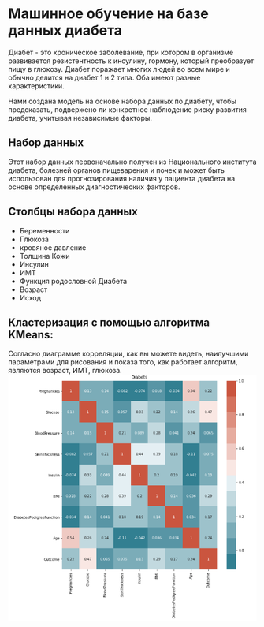 # Машинное обучение на базе данных диабета

Диабет - это хроническое заболевание, при котором в организме развивается резистентность к инсулину, гормону, который преобразует пищу в глюкозу. Диабет поражает многих людей во всем мире и обычно делится на диабет 1 и 2 типа. Оба имеют разные характеристики. 

Нами создана модель на основе набора данных по диабету, чтобы предсказать, подвержено ли конкретное наблюдение риску развития диабета, учитывая независимые факторы. 

## Набор данных
Этот набор данных первоначально получен из Национального института диабета, болезней органов пищеварения и почек и может быть использован для прогнозирования наличия у пациента диабета на основе определенных диагностических факторов.

## Столбцы набора данных

- Беременности
- Глюкоза
- кровяное давление
- Толщина Кожи
- Инсулин
- ИМТ
- Функция родословной Диабета
- Возраст
- Исход

## Кластеризация с помощью алгоритма KMeans:

Cогласно диаграмме корреляции, как вы можете видеть, наилучшими параметрами для рисования и показа того, как работает алгоритм, являются возраст, ИМТ, глюкоза.
![Correlation](https://github.com/alekseibragin/xyz/blob/master/image/Correlation.png)
